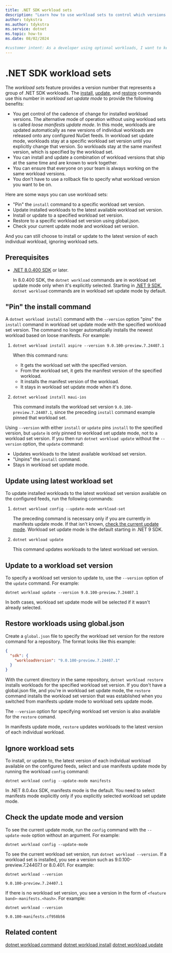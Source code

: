 ```yaml
---
title: .NET SDK workload sets
description: "Learn how to use workload sets to control which versions of workloads get installed, updated, or restored."
author: tdykstra
ms.author: tdykstra
ms.service: dotnet
ms.topic: how-to
ms.date: 08/02/2024

#customer intent: As a developer using optional workloads, I want to keep my workload versions in sync so that I can avoid conflicts betwween versions. I also want to avoid unexpected workload updates, so that I can avoid disruptions in development.
---
```

<!--https://aka.ms/patterns-feedback-->

# .NET SDK workload sets

The *workload sets* feature provides a version number that represents a group of .NET SDK workloads. The [install](dotnet-workload-install.md), [update](dotnet-workload-update.md), and [restore](dotnet-workload-restore.md) commands use this number in *workload set update mode* to provide the following benefits:

* You get control of the cadence of change for installed workload versions. The alternative mode of operation without using workload sets is called *loose manifests update mode*. In this mode, workloads are updated automatically as new versions of individual workloads are released onto any configured NuGet feeds. In workload set update mode, workloads stay at a specific workload set version until you explicitly change that version. So workloads stay at the same manifest version, which is specified by the workload set.
* You can install and update a combination of workload versions that ship at the same time and are known to work together.
* You can ensure that everyone on your team is always working on the same workload versions.
* You don't have to use a rollback file to specify what workload version you want to be on.

<!--Workload sets are published to nuget.org with each release of the .NET SDK, under the package ID `Microsoft.NET.Workloads.<feature band>`-->

Here are some ways you can use workload sets:

* "Pin" the `install` command to a specific workload set version.
* Update installed workloads to the latest available workload set version.
* Install or update to a specified workload set version.
* Restore to a specific workload set version using global.json.
* Check your current update mode and workload set version.

And you can still choose to install or update to the latest version of each individual workload, ignoring workload sets.

## Prerequisites

* [.NET 8.0.400 SDK](https://dotnet.microsoft.com/en-us/download/dotnet/8.0) or later.

  In 8.0.400 SDK, the `dotnet workload` commands are in workload set update mode only when it's explicitly selected. Starting in [.NET 9 SDK](https://dotnet.microsoft.com/en-us/download/dotnet/9.0), `dotnet workload` commands are in workload set update mode by default.

## "Pin" the install command
<!--If this heading changes, update the link in \docs\includes\cli-version.md-->

A `dotnet workload install` command with the `--version` option "pins" the `install` command in workload set update mode with the specified workload set version. The command no longer automatically installs the newest workload based on loose manifests. For example:

1. ```dotnetcli
   dotnet workload install aspire --version 9.0.100-preview.7.24407.1
   ```

   When this command runs:

   * It gets the workload set with the specified version.
   * From the workload set, it gets the manifest version of the specified workload.
   * It installs the manifest version of the workload.
   * It stays in workload set update mode when it's done.

1. ```dotnetcli
   dotnet workload install maui-ios
   ```

   This command installs the workload set version `9.0.100-preview.7.24407.1`, since the preceding `install` command example pinned that workload set.

Using `--version` with either `install` or `update` pins `install` to the specified version, but `update` is only pinned to workload set update mode, not to a workload set version. If you then run `dotnet workload update` without the `--version` option, the `update` command:

* Updates workloads to the latest available workload set version.
* "Unpins" the `install` command.
* Stays in workload set update mode.

## Update using latest workload set

To update installed workloads to the latest workload set version available on the configured feeds, run the following commands:

1. ```dotnetcli
   dotnet workload config --update-mode workload-set
   ```

   The preceding command is necessary only if you are currently in manifests update mode. If that isn't known, [check the current update mode](check-the-update-mode-and-version). Workload set update mode is the default starting in .NET 9 SDK.

1. ```dotnetcli
   dotnet workload update
   ```

   This command updates workloads to the latest workload set version.

## Update to a workload set version

To specify a workload set version to update to, use the `--version` option of the `update` command. For example:

```dotnetcli
dotnet workload update --version 9.0.100-preview.7.24407.1
```

In both cases, workload set update mode will be selected if it wasn't already selected.

## Restore workloads using global.json

Create a `global.json` file to specify the workload set version for the restore command for a repository. The format looks like this example:

```json
{
  "sdk": {
    "workloadVersion": "9.0.100-preview.7.24407.1"
  }
}
```

With the current directory in the same repository, `dotnet workload restore` installs workloads for the specified workload set version. If you don't have a global.json file, and you're in workload set update mode, the `restore` command installs the workload set version that was established when you switched from manifests update mode to workload sets update mode.
<!--what about if it's SDK 9 so you defaulted to workload set update mode, and you never established a workload set version -- does it go for latest available then?-->

The `--version` option for specifying workload set version is also available for the `restore` comand.
<!--I assume that would override the global.json setting?-->

In manifests update mode, `restore` updates workloads to the latest version of each individual workload.

## Ignore workload sets

To install, or update to, the latest version of each individual workload available on the configured feeds, select and use manifests update mode by running the workload `config` command:

```dotnetcli
dotnet workload config --update-mode manifests
```

In .NET 8.0.4xx SDK, manifests mode is the default. You need to select manifests mode explicitly only if you explicitly selected workload set update mode.

## Check the update mode and version

To see the current update mode, run the `config` command with the `--update-mode` option without an argument. For example:

```dotnetcli
dotnet workload config --update-mode
```

To see the current workload set version, run `dotnet workload --version`.  If a workload set is installed, you see a version such as 9.0.100-preview.7.24407.1 or 8.0.401. For example:

```dotnetcli
dotnet workload --version
```

```output
9.0.100-preview.7.24407.1
```

If there is no workload set version, you see a version in the form of `<feature band>-manifests.<hash>`. For example:

```dotnetcli
dotnet workload --version
```

```output
9.0.100-manifests.cf958b56
```

## Related content

[dotnet workload command](dotnet-workload.md)
[dotnet workload install](dotnet-workload-install.md)
[dotnet workload update](dotnet-workload-update.md)
